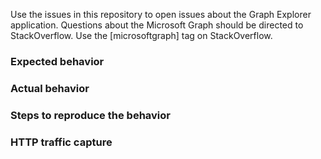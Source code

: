 Use the issues in this repository to open issues about the Graph Explorer application. Questions about the Microsoft Graph should be directed to StackOverflow. Use the [microsoftgraph] tag on StackOverflow.

### Expected behavior



### Actual behavior



### Steps to reproduce the behavior



### HTTP traffic capture
